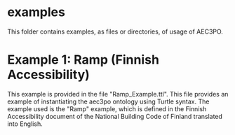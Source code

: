 # examples

This folder contains examples, as files or directories, of usage of AEC3PO.

# Example 1: Ramp (Finnish Accessibility)

This example is provided in the file "Ramp_Example.ttl". This file provides an example of instantiating the aec3po ontology using Turtle syntax. The example used is the "Ramp" example, which is defined in the Finnish Accessibility document of the National Building Code of Finland translated into English.

